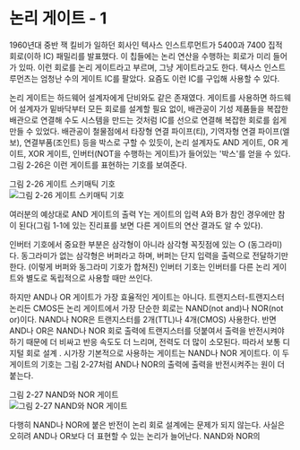 # 논리 게이트 - 1
1960년대 중반 잭 킬비가 일하던 회사인 텍사스 인스트루먼트가 5400과 7400 집적 회로(이하 IC) 패밀리를 발표했다. 이 칩들에는 논리 연산을 수행하는 회로가 미리 들어가 있따. 이런 회로를 논리 게이트라고 부르며, 그냥 게이트라고도 한다. 텍사스 인스트루먼츠는 엄청난 수의 게이트 IC를 팔았다. 요즘도 이런 IC를 구입해 사용할 수 있다.

논리 게이트는 하드웨어 설계자에게 단비와도 같은 존재였다. 게이트를 사용하면 하드웨어 설계자가 밑바닥부터 모든 회로를 설계할 필요 없이, 배관공이 기성 제품들을 복잡한 배관으로 연결해 수도 시스템을 만드는 것처럼 IC를 선으로 연결해 복잡한 회로를 쉽게 만들 수 있었다. 배관공이 철물점에서 타장형 연결 파이프(티), 기역자형 연결 파이프(엘보), 연결부품(조인트) 등을 박스로 구할 수 있듯이, 논리 설계자도 AND 게이트, OR 게이트, XOR 게이트, 인버터(NOT을 수행하는 게이트)가 들어있는 '박스'를 얻을 수 있다. 그림 2-26은 이런 게이트를 표현하는 기호를 보여준다.

그림 2-26 게이트 스키매틱 기호\
![그림 2-26 게이트 스키매틱 기호](https://velog.velcdn.com/images/kmw89891/post/bcc20d1c-9ff6-433a-96c0-a4429c48f820/image.png)

여러분의 예상대로 AND 게이트의 출력 Y는 게이트의 입력 A와 B가 참인 경우에만 참이 된다(그림 1-1에 있는 진리표를 보면 다른 게이트의 연산 결과도 알 수 있다).

인버터 기호에서 중요한 부분은 삼각형이 아니라 삼각형 꼭짓점에 있는 ○ (동그라미)다. 동그라미가 없는 삼각형은 버퍼라고 하며, 버퍼는 단지 입력을 출력으로 전달하기만 한다. (이렇게 버퍼와 동그라미 기호가 합쳐진) 인버터 기호는 인버터를 다른 논리 게이트와 별도로 독립적으로 사용할 때만 쓰인다.

하지만 AND나 OR 게이트가 가장 효율적인 게이트는 아니다. 트랜지스터-트랜지스터 논리든 CMOS든 논리 게이트에서 가장 단순한 회로는 NAND(not and)나 NOR(not or)이다. NAND나 NOR은 트랜지스터를 2개(TTL)나 4개(CMOS) 사용한다. 반면 AND나 OR은 NAND나 NOR 회로 출력에 트랜지스터를 덧붙여서 출력을 반전시켜야 하기 때문에 더 비싸고 반응 속도도 더 느리며, 전력도 더 많이 소모된다. 따라서 보통 디지털 회로 설계 . 시가장 기본적으로 사용하는 게이트는 NAND나 NOR 게이트다. 이 두 게이트의 기호는 그림 2-27처럼 AND나 NOR의 출력에 출력을 반전시켜주는 원이 더 붙는다.

그림 2-27 NAND와 NOR 게이트\
![그림 2-27 NAND와 NOR 게이트](https://velog.velcdn.com/images/kmw89891/post/d31028a4-7808-4f0d-819b-3caeee06b3a6/image.png)

다행히 NAND나 NOR에 붙은 반전이 논리 회로 설계에는 문제가 되지 않는다. 사실은 오히려 AND나 OR보다 더 표현할 수 있는 논리가 늘어난다. NAND와 NOR의 